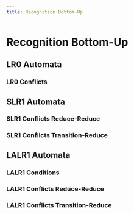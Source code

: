 ```yaml
---
title: Recognition Bottom-Up
---
```

# Recognition Bottom-Up

## LR0 Automata 

### LR0 Conflicts

## SLR1 Automata

### SLR1 Conflicts Reduce-Reduce

### SLR1 Conflicts Transition-Reduce

## LALR1 Automata

### LALR1 Conditions

### LALR1 Conflicts Reduce-Reduce

### LALR1 Conflicts Transition-Reduce
